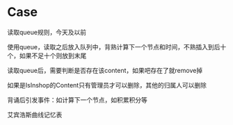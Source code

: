 Case
==========================================
读取queue规则，今天及以前

使用queue，读取之后放入队列中，背熟计算下一个节点和时间，不熟插入到后十个，如果不足十个则放到末尾

读取queue后，需要判断是否存在该content，如果吧存在了就remove掉
 
如果是IsInshop的Content只有管理员才可以删除，其他的归属人可以删除

背诵后引发事件：如计算下一个节点，如积累积分等

艾宾浩斯曲线记忆表